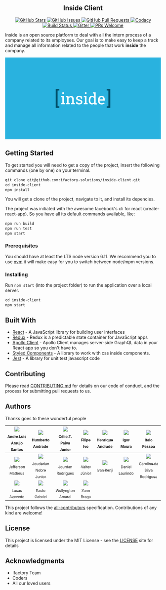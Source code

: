 <h2 align="center">Inside Client</h2>

<p align="center">
  <a href="https://github.com/ifactory-solutions/inside-client/stargazers">
    <img alt="GitHub Stars" src="https://img.shields.io/github/stars/ifactory-solutions/inside-client.svg?style=social&label=Star">
  </a>
  <a href="https://github.com/ifactory-solutions/inside-client/issues">
    <img alt="GitHub Issues" src="https://img.shields.io/github/issues/ifactory-solutions/inside-client.svg?style=flat-square">
  </a>
  <a href="https://github.comifactory-solutions/inside-client/pulls">
    <img alt="GitHub Pull Requests" src="https://img.shields.io/github/issues-pr-raw/ifactory-solutions/inside-client.svg?style=flat-square">
  </a>
  <a href="https://www.codacy.com/app/ifactory-solutions/inside-client?utm_source=github.com&amp;utm_medium=referral&amp;utm_content=ifactory-solutions/inside-client&amp;utm_campaign=Badge_Grade">
    <img alt="Codacy" src="https://api.codacy.com/project/badge/Grade/d701864e180848c5a645e1717d8e1fee">
  </a>
  <a href="https://travis-ci.org/ifactory-solutions/inside-client">
    <img alt="Build Status" src="https://img.shields.io/travis/ifactory-solutions/inside-client.svg?style=flat-square">
  </a>
  <a href="https://gitter.im/ifactory-open-source/inside-client">
    <img alt="Gitter" src="https://img.shields.io/gitter/room/nwjs/inside-client.svg?style=flat-square">
  </a>
  <a href="http://makeapullrequest.com">
    <img alt="PRs Welcome" src="https://img.shields.io/badge/PRs-welcome-brightgreen.svg?style=flat-square">
  </a>
</p>

Inside is an open source platform to deal with all the intern process of a company related to its employees. Our goal is to make easy to keep a track and manage all information related to the people that work **inside** the company.

<p align="center" margin-bottom="0">
  <a href="" target="\_blank">
    <img alt="Inside Client Logo" width="auto" height="auto" src="img/inside-logo.png">
  </a>
</p>

## Getting Started

To get started you will need to get a copy of the project, insert the following commands (one by one) on your terminal.

```
git clone git@github.com:ifactory-solutions/inside-client.git
cd inside-client
npm install
```

You will get a clone of the project, navigate to it, and install its depencies.

The project was initiated with the awesome facebook's cli for react (create-react-app). So you have all its default commands available, like:

```
npm run build
npm run test
npm start
```

### Prerequisites

You should have at least the LTS node version 6.11. We recommend you to use [nvm](https://github.com/creationix/nvm) it will make easy for you to switch between node/mpm versions.

### Installing

Run `npm start` (into the project folder) to run the application over a local server.

```
cd inside-client
npm start
```

## Built With

* [React](https://facebook.github.io/react/) - A JavaScript library for building user interfaces
* [Redux](http://redux.js.org/) - Redux is a predictable state container for JavaScript apps
* [Apollo Client](http://dev.apollodata.com/react/) - Apollo Client manages server-side GraphQL data in your React app so you don't have to.
* [Styled Components](https://www.styled-components.com/) - A library to work with css inside components.
* [Jest](https://facebook.github.io/jest/) - A library for unit test javascript code

## Contributing

Please read [CONTRIBUTING.md](CONTRIBUTING.md) for details on our code of conduct, and the process for submitting pull requests to us.

## Authors

Thanks goes to these wonderful people

<!-- ALL-CONTRIBUTORS-LIST:START - Do not remove or modify this section -->
| [<img src="https://avatars0.githubusercontent.com/u/20783450?v=4&s=460" width="100px;"/><br /><sub>Andre Luis Araujo Santos</sub>](https://github.com/andrelas1) | [<img src="https://avatars2.githubusercontent.com/u/32068056?v=4&s=460" width="100px;"/><br /><sub>Humberto Andrade</sub>](https://github.com/chumbertoandrade)<br /> | [<img src="https://avatars1.githubusercontent.com/u/11651330?v=4&s=460" width="100px;"/><br /><sub>Célio T. Paiva Junior</sub>](https://github.com/cjuniorr)<br /> | [<img src="https://avatars1.githubusercontent.com/u/7153429?v=4&s=460" width="100px;"/><br /><sub>Filipe Ivo</sub>](https://github.com/filipeivo10)<br /> | [<img src="https://avatars2.githubusercontent.com/u/6731006?v=4&s=460" width="100px;"/><br /><sub>Henrique Andrade</sub>](https://github.com/handrade)<br /> | [<img src="https://avatars2.githubusercontent.com/u/2815506?v=4&s=460" width="100px;"/><br /><sub>Igor Moura</sub>](https://github.com/igormoura)<br /> | [<img src="https://avatars3.githubusercontent.com/u/9323529?v=4&s=460" width="100px;"/><br /><sub>Italo Pessoa</sub>](https://github.com/italopessoa)<br /> |
| :---: | :---: | :---: | :---: | :---: | :---: | :---: |
| [<img src="https://avatars2.githubusercontent.com/u/13180987?v=4&s=460" width="100px;"/><br /><sub>Jefferson Matheus</sub>](https://github.com/Jefferson227)<br /> | [<img src="https://avatars3.githubusercontent.com/u/1559013?v=4&s=460" width="100px;"/><br /><sub>Jouderian Nobre Junior</sub>](https://github.com/jouderianjr)<br /> | [<img src="https://avatars2.githubusercontent.com/u/6227037?v=4&s=460" width="100px;"/><br /><sub>Jourdan Rodrigues</sub>](https://github.com/jourdanrodrigues)<br /> | [<img src="https://avatars2.githubusercontent.com/u/397790?v=4&s=460" width="100px;"/><br /><sub>Valter Júnior</sub>](https://github.com/jvcjunior)<br /> | [<img src="https://avatars0.githubusercontent.com/u/32167508?v=4&s=460" width="100px;"/><br /><sub>Ivan Kenji</sub>](https://github.com/kenjiivan)<br /> | [<img src="https://avatars0.githubusercontent.com/u/2501144?v=4&s=460" width="100px;"/><br /><sub>Daniel Laurindo</sub>](https://github.com/laurindo)<br /> | [<img src="https://avatars3.githubusercontent.com/u/2575262?v=4&s=460" width="100px;"/><br /><sub>Caroline da Silva Rodrigues</sub>](https://github.com/loracsilva)<br />
| [<img src="https://avatars3.githubusercontent.com/u/11963735?v=4&s=460" width="100px;"/><br /><sub>Lucas Azevedo</sub>](https://github.com/lucasazevedoqx)<br /> | [<img src="https://avatars3.githubusercontent.com/u/9358427?v=4&s=460" width="100px;"/><br /><sub>Paulo Gabriel</sub>](https://github.com/paulonotz0r)<br /> | [<img src="https://avatars0.githubusercontent.com/u/3047016?v=4&s=460" width="100px;"/><br /><sub>Wellyngton Amaral</sub>](https://github.com/wellyal)<br /> | [<img src="https://avatars2.githubusercontent.com/u/1671563?v=4&s=460" width="100px;"/><br /><sub>Yann Braga</sub>](https://github.com/yannbf)<br />
<!-- ALL-CONTRIBUTORS-LIST:END -->

This project follows the [all-contributors](https://github.com/kentcdodds/all-contributors) specification.
Contributions of any kind are welcome!

## License

This project is licensed under the MIT License - see the [LICENSE](LICENSE) site for details

## Acknowledgments

* Ifactory Team
* Coders
* All our loved users
